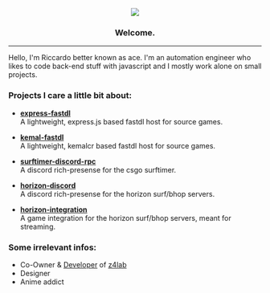 
<p align="center">
	<img src="https://cdn.xace.ch/vNR4BrBQgFY.png"/>
        <h3 align="center">
	      Welcome.
     	</h3>
</p>

---
Hello, I'm Riccardo better known as ace.  I'm an automation engineer who likes to code back-end stuff with javascript and I mostly work alone on small projects. 


### Projects I care a little bit about:

- [**express-fastdl**](https://github.com/13ace37/express-fastdl)  
  A lightweight, express.js based fastdl host for source games.
  
- [**kemal-fastdl**](https://github.com/13ace37/kemal-fastdl)  
  A lightweight, kemalcr based fastdl host for source games.

- [**surftimer-discord-rpc**](https://github.com/13ace37/surftimer-discord-rpc)  
  A discord rich-presense for the csgo surftimer.

- [**horizon-discord**](https://github.com/13ace37/horizon-discord)  
  A discord rich-presense for the horizon surf/bhop servers.

- [**horizon-integration**](https://github.com/13ace37/horizon-integration)  
  A game integration for the horizon surf/bhop servers, meant for streaming.

### Some irrelevant infos:

- Co-Owner & [Developer](https://z4lab.com/github) of [z4lab](https://z4lab.com)
- Designer
- Anime addict
